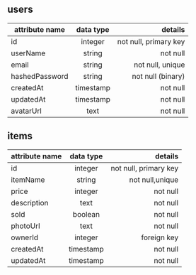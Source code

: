 ## **users**

| attribute name | data type |               details |
| -------------- | :-------: | --------------------: |
| id             |  integer  | not null, primary key |
| userName       |  string   |              not null |
| email          |  string   |      not null, unique |
| hashedPassword |  string   |     not null (binary) |
| createdAt      | timestamp |              not null |
| updatedAt      | timestamp |              not null |
| avatarUrl      |   text    |              not null |

## **items**

| attribute name | data type |               details |
| -------------- | :-------: | --------------------: |
| id             |  integer  | not null, primary key |
| itemName       |  string   |       not null,unique |
| price          |  integer  |              not null |
| description    |   text    |              not null |
| sold           |   boolean |              not null |
| photoUrl       |   text    |              not null |
| ownerId        |  integer  |           foreign key |
| createdAt      | timestamp |              not null |
| updatedAt      | timestamp |              not null |
